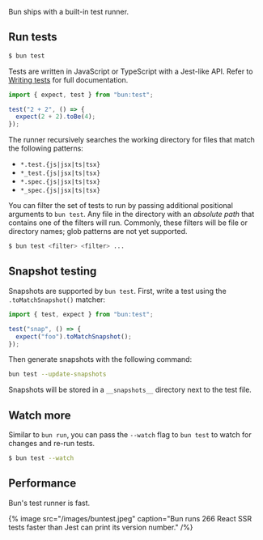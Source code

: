 Bun ships with a built-in test runner.

## Run tests

```bash
$ bun test
```

Tests are written in JavaScript or TypeScript with a Jest-like API. Refer to [Writing tests](/test/writing) for full documentation.

```ts#math.test.ts
import { expect, test } from "bun:test";

test("2 + 2", () => {
  expect(2 + 2).toBe(4);
});
```

The runner recursively searches the working directory for files that match the following patterns:

- `*.test.{js|jsx|ts|tsx}`
- `*_test.{js|jsx|ts|tsx}`
- `*.spec.{js|jsx|ts|tsx}`
- `*_spec.{js|jsx|ts|tsx}`

You can filter the set of tests to run by passing additional positional arguments to `bun test`. Any file in the directory with an _absolute path_ that contains one of the filters will run. Commonly, these filters will be file or directory names; glob patterns are not yet supported.

```bash
$ bun test <filter> <filter> ...
```

## Snapshot testing

Snapshots are supported by `bun test`. First, write a test using the `.toMatchSnapshot()` matcher:

```ts
import { test, expect } from "bun:test";

test("snap", () => {
  expect("foo").toMatchSnapshot();
});
```

Then generate snapshots with the following command:

```bash
bun test --update-snapshots
```

Snapshots will be stored in a `__snapshots__` directory next to the test file.

## Watch more

Similar to `bun run`, you can pass the `--watch` flag to `bun test` to watch for changes and re-run tests.

```bash
$ bun test --watch
```

## Performance

Bun's test runner is fast.

{% image src="/images/buntest.jpeg" caption="Bun runs 266 React SSR tests faster than Jest can print its version number." /%}

<!--
Consider the following directory structure:

```
.
├── a.test.ts
├── b.test.ts
├── c.test.ts
└── foo
    ├── a.test.ts
    └── b.test.ts
```

To run both `a.test.ts` files:

```
$ bun test a
```

To run all tests in the `foo` directory:

```
$ bun test foo
```

Any test file in the directory with an _absolute path_ that contains one of the targets will run. Glob patterns are not yet supported. -->
